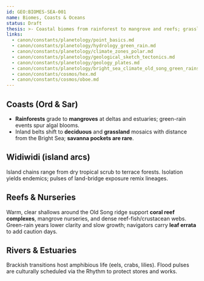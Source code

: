 ```yaml
---
id: GEO:BIOMES-SEA-001
name: Biomes, Coasts & Oceans
status: Draft
thesis: >- Coastal biomes from rainforest to mangrove and reefs; grasslands common inland; savanna pockets are rare.
links:
  - canon/constants/planetology/point_basics.md
  - canon/constants/planetology/hydrology_green_rain.md
  - canon/constants/planetology/climate_zones_polar.md
  - canon/constants/planetology/geological_sketch_tectonics.md
  - canon/constants/planetology/geology_plates.md
  - canon/constants/planetology/bright_sea_climate_old_song_green_rains.md
  - canon/constants/cosmos/hex.md
  - canon/constants/cosmos/oboe.md
---
```


## Coasts (Ord & Sar)
- **Rainforests** grade to **mangroves** at deltas and estuaries; green-rain events spur algal blooms.
- Inland belts shift to **deciduous** and **grassland** mosaics with distance from the Bright Sea; **savanna pockets are rare**.

## Widiwidi (island arcs)
Island chains range from dry tropical scrub to terrace forests. Isolation yields endemics; pulses of land-bridge exposure remix lineages.

## Reefs & Nurseries
Warm, clear shallows around the Old Song ridge support **coral reef complexes**, mangrove nurseries, and dense reef-fish/crustacean webs. Green-rain years lower clarity and slow growth; navigators carry **leaf errata** to add caution days.

## Rivers & Estuaries
Brackish transitions host amphibious life (eels, crabs, lilies). Flood pulses are culturally scheduled via the Rhythm to protect stores and works.

